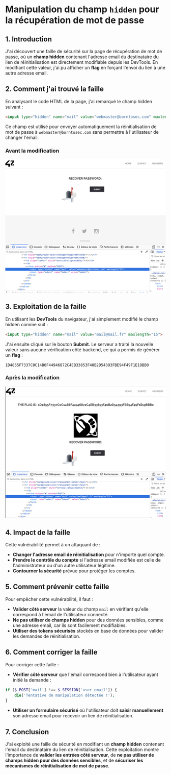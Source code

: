 # Manipulation du champ `hidden` pour la récupération de mot de passe

## 1. Introduction
J'ai découvert une faille de sécurité sur la page de récupération de mot de passe, où un **champ hidden** contenant l'adresse email du destinataire du lien de réinitialisation est directement modifiable depuis les DevTools. En modifiant cette valeur, j'ai pu afficher un **flag** en forçant l'envoi du lien à une autre adresse email.

## 2. Comment j'ai trouvé la faille
En analysant le code HTML de la page, j'ai remarqué le champ hidden suivant :

```html
<input type="hidden" name="mail" value="webmaster@borntosec.com" maxlength="15">
```

Ce champ est utilisé pour envoyer automatiquement la réinitialisation de mot de passe à `webmaster@borntosec.com` sans permettre à l'utilisateur de changer l'email.

### **Avant la modification**
![Avant la modification](images/avant.png)

## 3. Exploitation de la faille
En utilisant les **DevTools** du navigateur, j'ai simplement modifié le champ hidden comme suit :

```html
<input type="hidden" name="mail" value="mail@mail.fr" maxlength="15">
```

J'ai ensuite cliqué sur le bouton **Submit**. Le serveur a traité la nouvelle valeur sans aucune vérification côté backend, ce qui a permis de générer un **flag** :

```
1D4855F7337C0C14B6F44946872C4EB33853F40B2D54393FBE94F49F1E19BB0
```

### **Après la modification**
![Après la modification](images/apres.png)

## 4. Impact de la faille
Cette vulnérabilité permet à un attaquant de :
- **Changer l'adresse email de réinitialisation** pour n'importe quel compte.
- **Prendre le contrôle du compte** si l'adresse email modifiée est celle de l'administrateur ou d'un autre utilisateur légitime.
- **Contourner la sécurité** prévue pour protéger les comptes.

## 5. Comment prévenir cette faille
Pour empêcher cette vulnérabilité, il faut :
- **Valider côté serveur** la valeur du champ `mail` en vérifiant qu'elle correspond à l'email de l'utilisateur connecté.
- **Ne pas utiliser de champs hidden** pour des données sensibles, comme une adresse email, car ils sont facilement modifiables.
- **Utiliser des tokens sécurisés** stockés en base de données pour valider les demandes de réinitialisation.

## 6. Comment corriger la faille
Pour corriger cette faille :
- **Vérifier côté serveur** que l'email correspond bien à l'utilisateur ayant initié la demande :

```php
if ($_POST['mail'] !== $_SESSION['user_email']) {
    die('Tentative de manipulation détectée !');
}
```
- **Utiliser un formulaire sécurisé** où l'utilisateur doit **saisir manuellement** son adresse email pour recevoir un lien de réinitialisation.

## 7. Conclusion
J'ai exploité une faille de sécurité en modifiant un **champ hidden** contenant l'email du destinataire du lien de réinitialisation. Cette exploitation montre l'importance de **valider les entrées côté serveur**, de **ne pas utiliser de champs hidden pour des données sensibles**, et de **sécuriser les mécanismes de réinitialisation de mot de passe**.



